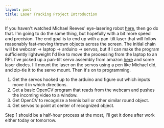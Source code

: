 ```yaml
---
layout: post
title: Laser Tracking Project Introduction
---
```


If you haven't watched Michael Reeves' eye-lasering robot [here](https://www.youtube.com/watch?v=Q8zC3-ZQFJI), then go do that.
I'm going to do the same thing, but hopefully with a bit more speed and precision.
The end goal is to end up with a pan-tilt laser that will follow reasonably fast-moving thrown objects across the screen.
The initial chain will be webcam -> laptop -> arduino -> servos, but if I can make the program sufficiently lightweight I'd like to move the processing from the laptop to an RPi. 
I've picked up a pan-tilt servo assembly from amazon [here](https://www.amazon.com/gp/product/B00PY3LQ2Y/ref=oh_aui_detailpage_o03_s00?ie=UTF8&psc=1) and some laser diodes.
I'll mount the laser on the servos using a pen like Michael did, and zip-tie it to the servo mount. 
Then it's on to programming. 

1. Get the servos hooked up to the arduino and figure out which inputs move it in which directions.
2. Get a basic OpenCV program that reads from the webcam and pushes the incoming video to a window.
3. Get OpenCV to recognize a tennis ball or other similar round object.
4. Get servos to point at center of recognized object.

Step 1 should be a half-hour process at the most, I'll get it done after work either today or tomorrow.
